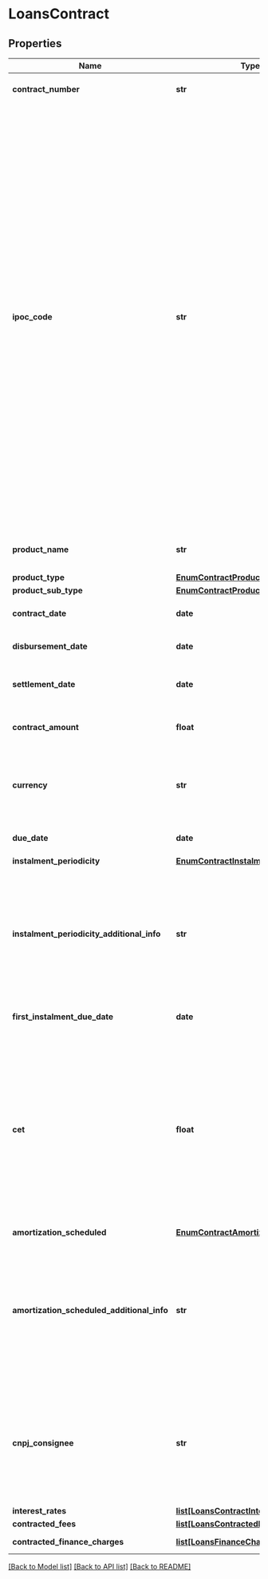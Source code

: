 # LoansContract

## Properties
Name | Type | Description | Notes
------------ | ------------- | ------------- | -------------
**contract_number** | **str** | Número do contrato dado pela instituição contratante. | 
**ipoc_code** | **str** | Número padronizado do contrato - IPOC (Identificação Padronizada da Operação de Crédito). Segundo DOC 3040, composta por: - **CNPJ da instituição:** 8 (oito) posições iniciais; - **Modalidade da operação:** 4 (quatro) posições; - **Tipo do cliente:** 1 (uma) posição( 1 &#x3D; pessoa natural - CPF, 2&#x3D; pessoa jurídica – CNPJ, 3 &#x3D; pessoa física no exterior, 4 &#x3D; pessoa jurídica no exterior, 5 &#x3D; pessoa natural sem CPF e 6 &#x3D; pessoa jurídica sem CNPJ); - **Código do cliente:** O número de posições varia conforme o tipo do cliente:   1. Para clientes pessoa física com CPF (tipo de cliente &#x3D; 1), informar as 11 (onze) posições do CPF;   2. Para clientes pessoa jurídica com CNPJ (tipo de cliente &#x3D; 2), informar as 8 (oito) posições iniciais do CNPJ;   3. Para os demais clientes (tipos de cliente 3, 4, 5 e 6), informar 14 (catorze) posições com complemento de zeros à esquerda se a identificação tiver tamanho inferior; - **Código do contrato:** 1 (uma) até 40 (quarenta) posições, sem complemento de caracteres.  | 
**product_name** | **str** | Denominação/Identificação do nome da Modalidade da Operação de Crédito divulgado ao cliente  | 
**product_type** | [**EnumContractProductTypeLoans**](EnumContractProductTypeLoans.md) |  | 
**product_sub_type** | [**EnumContractProductSubTypeLoans**](EnumContractProductSubTypeLoans.md) |  | 
**contract_date** | **date** | Data de contratação da operação de crédito. Especificação RFC-3339 | 
**disbursement_date** | **date** | Data do Desembolso do valor contratado. Especificação RFC-3339 | [optional] 
**settlement_date** | **date** | Data de liquidação da operação. [Restrição] Deve aceitar NA caso não seja retornado pela instituição.  | 
**contract_amount** | **float** | Valor contratado da operação. Expresso em valor monetário com até 4 casas decimais | 
**currency** | **str** | Moeda referente ao valor da garantia, segundo modelo ISO-4217. p.ex. &#x27;BRL&#x27; Todos os valores monetários informados estão representados com a moeda vigente do Brasil  | 
**due_date** | **date** | Data de vencimento Final da operação. Especificação RFC-3339 | 
**instalment_periodicity** | [**EnumContractInstalmentPeriodicity**](EnumContractInstalmentPeriodicity.md) |  | 
**instalment_periodicity_additional_info** | **str** | Campo obrigatório para complementar a informação relativa à periodicidade de pagamento regular quando tiver a opção OUTROS. [Restrição] Obrigatório para complementar a informação relativa da periodicidade de pagamento regular, quando selecionada o tipo ou subtipo OUTRO.  | 
**first_instalment_due_date** | **date** | Data de vencimento primeira parcela do principal | 
**cet** | **float** | CET – Custo Efetivo Total deve ser expresso na forma de taxa percentual anual e   incorpora todos os encargos e despesas incidentes nas operações de crédito (taxa de juro, mas também tarifas, tributos, seguros e outras despesas cobradas). O preenchimento deve respeitar as 4 casas decimais, mesmo que venham preenchidas com zeros (representação de porcentagem p.ex: 0.1500. Este valor representa 15%. O valor 1 representa 100%)  | 
**amortization_scheduled** | [**EnumContractAmortizationScheduled**](EnumContractAmortizationScheduled.md) |  | 
**amortization_scheduled_additional_info** | **str** | Campo obrigatório para complementar a informação relativa à amortização quando selecionada a opção OUTROS. [Restrição] Obrigatório para complementar a informação relativa à amortização quando selecionada a opção OUTROS, para os demais casos informar \&quot;NA\&quot;.  | 
**cnpj_consignee** | **str** | CNPJ do consignante (CNPJ corresponde ao número de inscrição no Cadastro de Pessoa Jurídica). Deve-se ter apenas os números do CNPJ, sem máscara. Informação adicional específica para Modalidade de Crédito: Empréstimo-Crédito Pessoal Consignado  | 
**interest_rates** | [**list[LoansContractInterestRate]**](LoansContractInterestRate.md) |  | 
**contracted_fees** | [**list[LoansContractedFee]**](LoansContractedFee.md) |  | 
**contracted_finance_charges** | [**list[LoansFinanceCharge]**](LoansFinanceCharge.md) | Lista que traz os encargos pactuados no contrato | 

[[Back to Model list]](../README.md#documentation-for-models) [[Back to API list]](../README.md#documentation-for-api-endpoints) [[Back to README]](../README.md)

